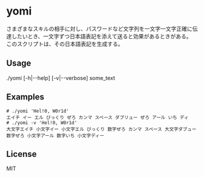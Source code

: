 # yomi

さまざまなスキルの相手に対し、パスワードなど文字列を一文字一文字正確に伝達したいとき、一文字ずつ日本語表記を添えて送ると効果があるときがある。
このスクリプトは、その日本語表記を生成する。

## Usage

./yomi [-h|--help] [-v|--verbose] some_text

## Examples

```
# ./yomi 'Hel!0, W0r1d'
エイチ イー エル びっくり ぜろ カンマ スペース ダブリュー ぜろ アール いち ディ
# ./yomi -v 'Hel!0, W0r1d'
大文字エイチ 小文字イー 小文字エル びっくり 数字ぜろ カンマ スペース 大文字ダブュー 数字ぜろ 小文字アール 数字いち 小文字ディー
```

## License

MIT


